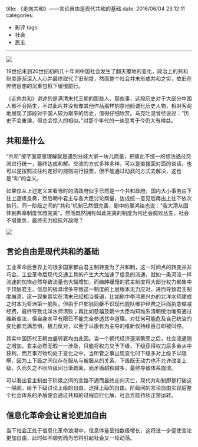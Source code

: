 title: 《走向共和》——言论自由是现代共和的基础
date: 2016/06/04 23:12:11
categories:
- 影评
tags:
- 社会
- 民主

---
![](http://7rf2ia.com1.z0.glb.clouddn.com/zouxianggonghe_p2191743027.jpg)

19世纪末到20世纪初的几十年间中国社会发生了翻天覆地的变化，政治上的共和制度逐渐深入人心并最终取代了旧制度，然而整个社会并未形成共和之实，依旧在传统思想的沉重包袱下缓慢前行。
<!-- more -->

《走向共和》讲述的是满清末代王朝的那些人、那些事，这段历史对于大部分中国人都不会陌生，不过此片并没有像其他作品那样刻意地脸谱化历史人物，相对客观地展现了那段对于国人较为艰辛的历史，值得仔细欣赏。马克吐温曾经说过：“历史不会重演，但总会惊人的相似。”对那个年代的一些思考于今仍大有裨益。

## 共和是什么
“共和”按字面意思理解就是遇到分歧大家一块儿商量，把彼此不统一的想法通过交流进行统一，最终达成和解。交流的方式多种多样，可以是直接面对面的谈话，也可以是按照过往约定好的规则进行投票，但不能通过动武的方式去解决，这也是“和”的含义。

如果仅从上述定义来看当时的清政府似乎已然是一个共和政府。国内大小事务由下往上逐级呈奏，然后朝中君主与各大臣讨论商量，达成统一意见后再由上往下依次执行。同一阶级之间的“共和”机制已然很完善，剧中的辜鸿铭也说：“我大清从国体到典章制度优雅完美”。然而既然拥有如此完美的制度为何还会腐败丛生，社会不堪重负，最终无力抵抗外敌呢？

![](http://7rf2ia.com1.z0.glb.clouddn.com/zouxianggonghe_p1996888602.jpg)

## 言论自由是现代共和的基础
工业革命后世界上的很多国家都由君主制转变为了共和制，这一时间点的转变并非巧合。工业革命后现代交通工具的产生大大加速了信息的流通，就如一条河流一样流速的加快必然导致流量也大幅增加，而臃肿缓慢的君主制度将大部分权力都集中于顶层君主，信息的极具增多导致这一制度的上层根本无力应对，进而导致君主制度崩溃。这一现象其实在清末已经相当普遍，比如剧中李鸿章兴办的北洋水师建成之时本为亚洲第一舰队，但由于户部翁同龢不识现代舰队维护经费之巨而执意缩减经费，最终导致北洋水师溃败；再比如慈禧及朝中大臣均知维系清朝统治唯有通过维新变法，但自身水平有限已不能完全参透其中道理，对任何可能危及自己统治的变化都充满恐惧，极力反对，以至于以康有为主导的维新仅持续百日即被叫停。

其实中国历代王朝由盛转衰均由此因。当一个朝代经济逐渐繁荣之后，社会流通随之增加，君主必然无暇一一涉及，只能将权力交予下级，下级获得权力后多会从中获利，而万事万物均处于变化之中，当所管之事出现变化时下级多对上级予以隐瞒，因为上下级之间仅存在服从与被服从的关系，下级既无动力也不允许改变上级，久而久之不同阶级间日渐疏离，而矛盾越积越多，最终导致体系崩溃。

可以看出君主制由于阶级之间的言路不通而最终走向灭亡，现代共和制即是打破这一隔阂，给予下级讨论上级的自由，选择上级的自由。阶级间的言论自由实现后整个社会体系的矛盾便会通过共和的过程自行化解，社会方能持续正常运转。

## 信息化革命会让言论更加自由
当下社会正处于信息化革命浪潮中，信息体量呈指数级增长，这将进一步促使言论更加自由，此时如不顺势而为恐将引起社会又一轮动荡。